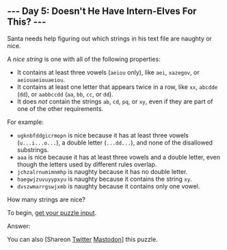 \--- Day 5: Doesn't He Have Intern-Elves For This? ---
----------

Santa needs help figuring out which strings in his text file are naughty or nice.

A *nice string* is one with all of the following properties:

* It contains at least three vowels (`aeiou` only), like `aei`, `xazegov`, or `aeiouaeiouaeiou`.
* It contains at least one letter that appears twice in a row, like `xx`, `abcdde` (`dd`), or `aabbccdd` (`aa`, `bb`, `cc`, or `dd`).
* It does *not* contain the strings `ab`, `cd`, `pq`, or `xy`, even if they are part of one of the other requirements.

For example:

* `ugknbfddgicrmopn` is nice because it has at least three vowels (`u...i...o...`), a double letter (`...dd...`), and none of the disallowed substrings.
* `aaa` is nice because it has at least three vowels and a double letter, even though the letters used by different rules overlap.
* `jchzalrnumimnmhp` is naughty because it has no double letter.
* `haegwjzuvuyypxyu` is naughty because it contains the string `xy`.
* `dvszwmarrgswjxmb` is naughty because it contains only one vowel.

How many strings are nice?

To begin, [get your puzzle input](5/input).

Answer:

You can also [Shareon [Twitter](https://twitter.com/intent/tweet?text=%22Doesn%27t+He+Have+Intern%2DElves+For+This%3F%22+%2D+Day+5+%2D+Advent+of+Code+2015&url=https%3A%2F%2Fadventofcode%2Ecom%2F2015%2Fday%2F5&related=ericwastl&hashtags=AdventOfCode) [Mastodon](javascript:void(0);)] this puzzle.